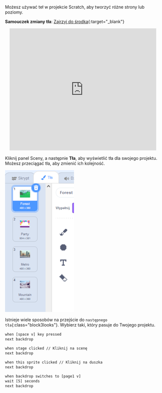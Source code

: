 Możesz używać teł w projekcie Scratch, aby tworzyć różne strony lub poziomy.

**Samouczek zmiany tła**: [Zajrzyj do środka](https://scratch.mit.edu/projects/498966268/editor){:target="_blank"}
<div class="scratch-preview" style="margin-left: 15px;">
  <iframe allowtransparency="true" width="485" height="402" src="https://scratch.mit.edu/projects/embed/594921015/?autostart=false" frameborder="0"></iframe>
</div>

Kliknij panel Sceny, a następnie **Tła**, aby wyświetlić tła dla swojego projektu. Możesz przeciągać tła, aby zmienić ich kolejność.

![Tła w kolejności na karcie Teł.](images/backdrops-in-order.png)

Istnieje wiele sposobów na przejście do `następnego tła`{:class="block3looks"}. Wybierz taki, który pasuje do Twojego projektu.

```blocks3
when [space v] key pressed
next backdrop
```

```blocks3
when stage clicked // Kliknij na scenę
next backdrop
```

```blocks3
when this sprite clicked // Kliknij na duszka
next backdrop
```

```blocks3
when backdrop switches to [page1 v]
wait [5] seconds
next backdrop
```
